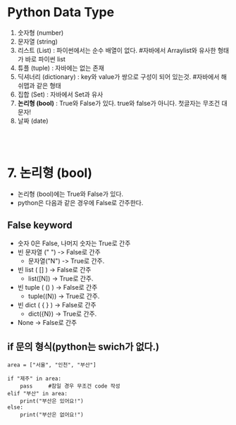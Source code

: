 # Python Data Type
1. 숫자형 (number)
2. 문자열 (string)
3. 리스트 (List) : 파이썬에서는 순수 배열이 없다. #자바에서 Arraylist와 유사한 형태가 바로 파이썬 list
4. 튜플 (tuple) : 자바에는 없는 존재
5. 딕셔너리 (dictionary) : key와 value가 쌍으로 구성이 되어 있는것.  #자바에서 해쉬맵과 같은 형태
6. 집합 (Set) : 자바에서 Set과 유사
7. **논리형 (bool)** : True와 False가 있다. true와 false가 아니다. 첫글자는 무조건 대문자!
8. 날짜 (date)     
<br>
<br>

# 7. 논리형 (bool)
* 논리형 (bool)에는 True와 False가 있다.
* python은 다음과 같은 경우에 False로 간주한다.

## False keyword
* 숫자 0은 False, 나머지 숫자는 True로 간주
* 빈 문자열 (" ") -> False로 간주
  - 문자열("N") -> True로 간주.
* 빈 list ( [] ) -> False로 간주
  - list([N]) -> True로 간주.
* 빈 tuple ( () ) -> False로 간주
  - tuple((N)) -> True로 간주.
* 빈 dict ( { } ) -> False로 간주
  - dict({N}) -> True로 간주.
* None -> False로 간주

## if 문의 형식(python는 swich가 없다.)
    area = ["서울", "인천", "부산"] 
       
    if "제주" in area:
        pass     #참일 경우 무조건 code 작성
    elif "부산" in area:
        print("부산은 있어요!")
    else:
        print("부산은 없어요!")
    
